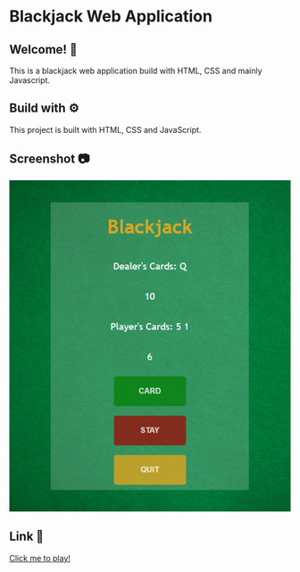 # Blackjack Web Application
## Welcome! 👋
This is a blackjack web application build with HTML, CSS and mainly Javascript.

## Build with ⚙️
This project is built with HTML, CSS and JavaScript.

## Screenshot 📷
![](img/screenshot1.png)

## Link 🔗
[Click me to play!](https://obiito01.github.io/blackjack/)


